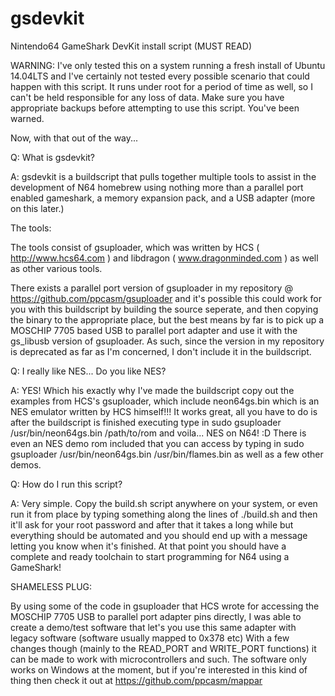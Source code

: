 gsdevkit
========

Nintendo64 GameShark DevKit install script (MUST READ)

WARNING: I've only tested this on a system running a fresh install of Ubuntu 14.04LTS and I've certainly not tested 
every possible scenario that could happen with this script. It runs under root for a period of time as well, so I can't be held responsible for any loss of data. Make sure you have appropriate backups before attempting to use this script. You've been warned. 

Now, with that out of the way...

Q: What is gsdevkit?

A: gsdevkit is a buildscript that pulls together multiple tools to assist in the development of N64 homebrew using nothing more than a parallel port enabled gameshark, a memory expansion pack, and a USB adapter (more on this later.)

The tools:

The tools consist of gsuploader, which was written by HCS ( http://www.hcs64.com ) and libdragon ( www.dragonminded.com ) as well as other various tools.
  
There exists a parallel port version of gsuploader in my repository @ https://github.com/ppcasm/gsuploader and it's possible this could work for you with this buildscript by building the source seperate, and then copying the binary to the appropriate place, but the best means by far is to pick up a MOSCHIP 7705 based USB to parallel port adapter and use it with the gs_libusb version of gsuploader. As such, since the version in my repository is deprecated as far as I'm concerned, I don't include it in the buildscript.

Q: I really like NES... Do you like NES?

A: YES! Which his exactly why I've made the buildscript copy out the examples from HCS's gsuploader, which include neon64gs.bin which is an NES emulator written by HCS himself!!! It works great, all you have to do is after the buildscript is finished executing type in sudo gsuploader /usr/bin/neon64gs.bin /path/to/rom and voila... NES on N64! :D There is even an NES demo rom included that you can access by typing in sudo gsuploader /usr/bin/neon64gs.bin /usr/bin/flames.bin as well as a few other demos. 

Q: How do I run this script?

A: Very simple. Copy the build.sh script anywhere on your system, or even run it from place by typing something along the lines of ./build.sh and then it'll ask for your root password and after that it takes a long while but everything should be automated and you should end up with a message letting you know when it's finished. At that point you should have a complete and ready toolchain to start programming for N64 using a GameShark! 

SHAMELESS PLUG:

By using some of the code in gsuploader that HCS wrote for accessing the MOSCHIP 7705 USB to parallel port adapter pins directly, I was able to create a demo/test software that let's you use this same adapter with legacy software (software usually mapped to 0x378 etc) With a few changes though (mainly to the READ_PORT and WRITE_PORT functions) it can be made to work with microcontrollers and such. The software only works on Windows at the moment, but if you're interested in this kind of thing then check it out at https://github.com/ppcasm/mappar
